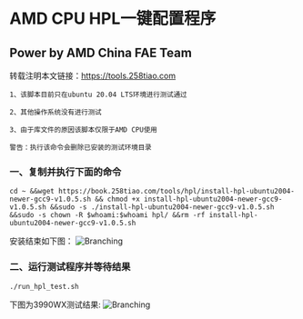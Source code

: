 # AMD CPU HPL一键配置程序
## Power by AMD China FAE Team

转载注明本文链接：<https://tools.258tiao.com>

```note
1、该脚本目前只在ubuntu 20.04 LTS环境进行测试通过

2、其他操作系统没有进行测试

3、由于库文件的原因该脚本仅限于AMD CPU使用
```
```warning
警告：执行该命令会删除已安装的测试环境目录
```
### 一、复制并执行下面的命令
`cd ~ &&wget https://book.258tiao.com/tools/hpl/install-hpl-ubuntu2004-newer-gcc9-v1.0.5.sh && chmod +x install-hpl-ubuntu2004-newer-gcc9-v1.0.5.sh &&sudo -s ./install-hpl-ubuntu2004-newer-gcc9-v1.0.5.sh &&sudo -s chown -R $whoami:$whoami hpl/ &&rm -rf install-hpl-ubuntu2004-newer-gcc9-v1.0.5.sh`


安装结束如下图：
![Branching](https://book.258tiao.com/photo/hpl_install.jpg)

### 二、运行测试程序并等待结果

`./run_hpl_test.sh`

下图为3990WX测试结果:
![Branching](https://book.258tiao.com/photo/hpl_test_ok.jpg)